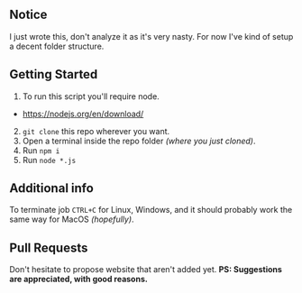 ## Notice
I just wrote this, don't analyze it as it's very nasty.
For now I've kind of setup a decent folder structure.


## Getting Started
1. To run this script you'll require node.
  - https://nodejs.org/en/download/
2. `git clone` this repo wherever you want.
3. Open a terminal inside the repo folder _(where you just cloned)_.
4. Run `npm i`
5. Run `node *.js`

## Additional info
To terminate job `CTRL+C` for Linux, Windows, and it should probably work the same way for MacOS _(hopefully)_.

## Pull Requests
Don't hesitate to propose website that aren't added yet.
**PS: Suggestions are appreciated, with good reasons.**
